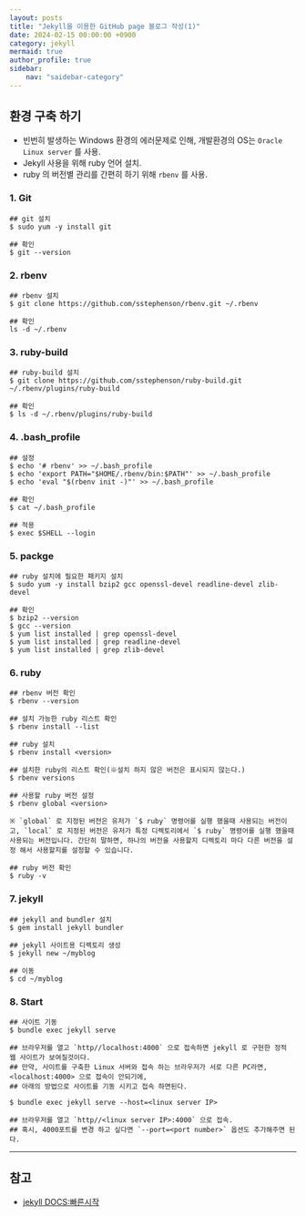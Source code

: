 ```yaml
---
layout: posts
title: "Jekyll을 이용한 GitHub page 블로그 작성(1)" 
date: 2024-02-15 00:00:00 +0900
category: jekyll
mermaid: true
author_profile: true
sidebar:
    nav: "saidebar-category"
---
```


## 환경 구축 하기

- 빈번히 발생하는 Windows 환경의 에러문제로 인해, 개발환경의 OS는 `Oracle Linux server` 를 사용.
- Jekyll 사용을 위해 ruby 언어 설치.
- ruby 의 버전별 관리를 간편히 하기 위해 `rbenv` 를 사용.



### 1. Git

```
## git 설치
$ sudo yum -y install git

## 확인
$ git --version
```

### 2. rbenv

```
## rbenv 설치
$ git clone https://github.com/sstephenson/rbenv.git ~/.rbenv

## 확인
ls -d ~/.rbenv
```

### 3. ruby-build

```
## ruby-build 설치
$ git clone https://github.com/sstephenson/ruby-build.git ~/.rbenv/plugins/ruby-build

## 확인
$ ls -d ~/.rbenv/plugins/ruby-build
```

### 4. .bash_profile

```
## 설정
$ echo '# rbenv' >> ~/.bash_profile
$ echo 'export PATH="$HOME/.rbenv/bin:$PATH"' >> ~/.bash_profile
$ echo 'eval "$(rbenv init -)"' >> ~/.bash_profile

## 확인
$ cat ~/.bash_profile

## 적용
$ exec $SHELL --login
```

### 5. packge

```
## ruby 설치에 필요한 패키지 설치
$ sudo yum -y install bzip2 gcc openssl-devel readline-devel zlib-devel

## 확인
$ bzip2 --version
$ gcc --version
$ yum list installed | grep openssl-devel
$ yum list installed | grep readline-devel
$ yum list installed | grep zlib-devel
```

### 6. ruby

```
## rbenv 버전 확인
$ rbenv --version

## 설치 가능한 ruby 리스트 확인
$ rbenv install --list

## ruby 설치
$ rbenv install <version>

## 설치한 ruby의 리스트 확인(※설치 하지 않은 버전은 표시되지 않는다.)
$ rbenv versions

## 사용할 ruby 버전 설정
$ rbenv global <version>

※ `global` 로 지정된 버전은 유저가 `$ ruby` 명령어를 실행 했을때 사용되는 버전이고, `local` 로 지정된 버전은 유저가 특정 디렉토리에서 `$ ruby` 명령어를 실행 했을때 사용되는 버전입니다. 간단히 말하면, 하나의 버전을 사용할지 디렉토리 마다 다른 버전을 설정 해서 사용할지를 설정할 수 있습니다.

## ruby 버전 확인
$ ruby -v
```

### 7. jekyll

```
## jekyll and bundler 설치
$ gem install jekyll bundler

## jekyll 사이트용 디렉토리 생성
$ jekyll new ~/myblog

## 이동
$ cd ~/myblog
```

### 8. Start

```
## 사이트 기동
$ bundle exec jekyll serve

## 브라우저를 열고 `http//localhost:4000` 으로 접속하면 jekyll 로 구현한 정적 웹 사이트가 보여질것이다.
## 만약, 사이트를 구축한 Linux 서버와 접속 하는 브라우저가 서로 다른 PC라면, <localhost:4000> 으로 접속이 안되기에,
## 아래의 방법으로 사이트를 기동 시키고 접속 하면된다.

$ bundle exec jekyll serve --host=<linux server IP>

## 브라우저를 열고 `http//<linux server IP>:4000` 으로 접속.
## 혹시, 4000포트를 변경 하고 싶다면 `--port=<port number>` 옵션도 추가해주면 된다.
```

-----

## 참고

- [jekyll DOCS:빠른시작](https://jekyllrb-ko.github.io/docs/)
